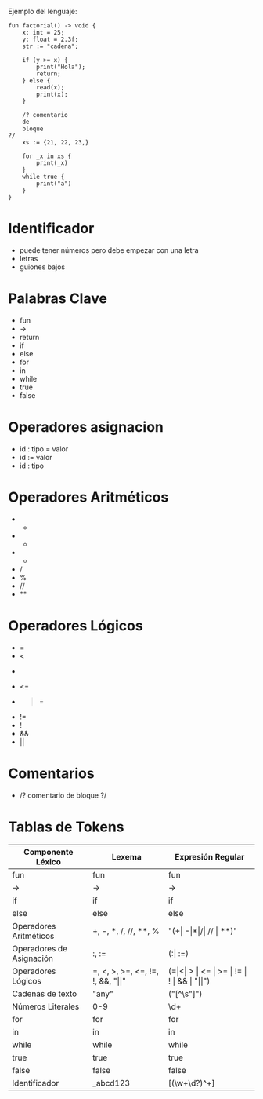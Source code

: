 
Ejemplo del lenguaje:

```
fun factorial() -> void {
	x: int = 25;
	y: float = 2.3f;
	str := "cadena";

	if (y >= x) {
		print("Hola");
		return;
	} else {
		read(x);
		print(x);
	}

	/? comentario
	de 
	bloque
?/
	xs := {21, 22, 23,}

	for _x in xs {
		print(_x)
	}
	while true {
		print("a")
	}
}
```

# Identificador

- puede tener números pero debe empezar con una letra
- letras
- guiones bajos

# Palabras Clave

- fun 
- ->
- return
- if
- else
- for 
- in 
- while
- true
- false

# Operadores asignacion

- id : tipo = valor
- id := valor
- id : tipo

# Operadores Aritméticos

- +
- -
- *
- /
- %
- //
- **

# Operadores Lógicos

- =
- <
- >
- <=
- >=
- !=
- !
- &&
- ||

# Comentarios

- /? comentario de bloque ?/

# Tablas de Tokens


| Componente Léxico        | Lexema                             | Expresión Regular           | 
| ------------------------ | ---------------------------------- | --------------------------- | 
| fun                      | fun                                | fun                         | 
| ->                       | ->                                 | ->                          | 
| if                       | if                                 | if                          | 
| else                     | else                               | else                        | 
| Operadores Aritméticos   | +, -, *, /, //, **, %              | "(+\| -\|*\|/\| //  \| **)" | 
| Operadores de Asignación | :, :=                              | (:\| :=)                    | 
| Operadores Lógicos       | =, <, >, >=, <=, !=, !, &&, "\|\|" | (=\|<\| > \| <= \| >= \| != \| ! \| && \| "\|\|")                 | 
| Cadenas de texto         | "any"                              | (\"[^\s\"]\")               | 
| Números Literales        | 0-9                               | \d+                         | 
| for                      | for                                | for                         | 
| in                       | in                                 | in                          | 
| while                    | while                              | while                       | 
| true                     | true                               | true                        | 
| false                    | false                              | false                       | 
| Identificador            | _abcd123                           | [(\w+\d?)^+]                | 
